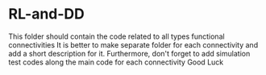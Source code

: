 # RL-and-DD
This folder should contain the code related to all types functional connectivities
It is better to make separate folder for each connectivity and add a short description for it.
Furthermore, don't forget to add simulation test codes along the main code for each connectivity
Good Luck
